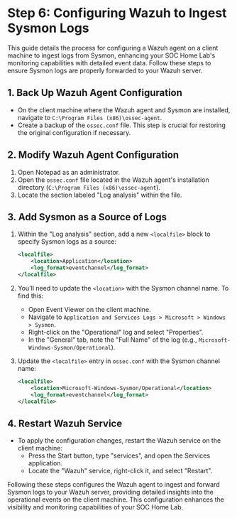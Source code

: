 # Step 6: Configuring Wazuh to Ingest Sysmon Logs

This guide details the process for configuring a Wazuh agent on a client machine to ingest logs from Sysmon, enhancing your SOC Home Lab's monitoring capabilities with detailed event data. Follow these steps to ensure Sysmon logs are properly forwarded to your Wazuh server.

## 1. Back Up Wazuh Agent Configuration

- On the client machine where the Wazuh agent and Sysmon are installed, navigate to `C:\Program Files (x86)\ossec-agent`.
- Create a backup of the `ossec.conf` file. This step is crucial for restoring the original configuration if necessary.

## 2. Modify Wazuh Agent Configuration

1. Open Notepad as an administrator.
2. Open the `ossec.conf` file located in the Wazuh agent's installation directory (`C:\Program Files (x86)\ossec-agent`).
3. Locate the section labeled "Log analysis" within the file.

## 3. Add Sysmon as a Source of Logs

1. Within the "Log analysis" section, add a new `<localfile>` block to specify Sysmon logs as a source:
   ```xml
   <localfile>
       <location>Application</location>
       <log_format>eventchannel</log_format>
   </localfile>
   ```
2. You'll need to update the `<location>` with the Sysmon channel name. To find this:

   - Open Event Viewer on the client machine.
   - Navigate to `Application and Services Logs > Microsoft > Windows > Sysmon`.
   - Right-click on the "Operational" log and select "Properties".
   - In the "General" tab, note the "Full Name" of the log (e.g., `Microsoft-Windows-Sysmon/Operational`).

3. Update the `<localfile>` entry in `ossec.conf` with the Sysmon channel name:
   ```xml
   <localfile>
       <location>Microsoft-Windows-Sysmon/Operational</location>
       <log_format>eventchannel</log_format>
   </localfile>
   ```

## 4. Restart Wazuh Service

- To apply the configuration changes, restart the Wazuh service on the client machine:
  - Press the Start button, type "services", and open the Services application.
  - Locate the "Wazuh" service, right-click it, and select "Restart".

Following these steps configures the Wazuh agent to ingest and forward Sysmon logs to your Wazuh server, providing detailed insights into the operational events on the client machine. This configuration enhances the visibility and monitoring capabilities of your SOC Home Lab.